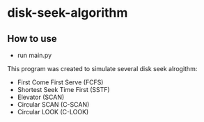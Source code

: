 # disk-seek-algorithm

## How to use
- run main.py

This program was created to simulate several disk seek alrogithm:
- First Come First Serve (FCFS)
- Shortest Seek Time First (SSTF)
- Elevator (SCAN)
- Circular SCAN (C-SCAN)
- Circular LOOK (C-LOOK)
